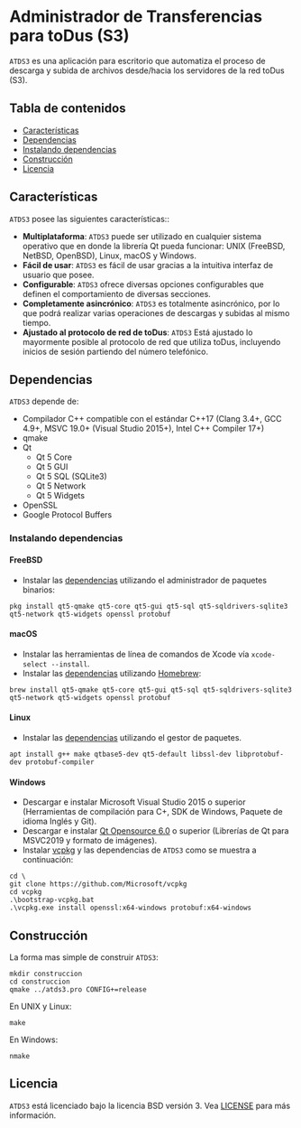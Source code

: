 # Administrador de Transferencias para toDus (S3)

`ATDS3` es una aplicación para escritorio que automatiza el proceso de descarga y subida de archivos desde/hacia los servidores de la red toDus (S3).

## Tabla de contenidos
- [Características](#caracteristicas)
- [Dependencias](#dependencias)
- [Instalando dependencias](#instalando-dependencias)
- [Construcción](#construccion)
- [Licencia](#licencia)

<a name="caracteristicas"></a>
## Características

`ATDS3` posee las siguientes características::

* **Multiplataforma**: `ATDS3` puede ser utilizado en cualquier sistema operativo que en donde la librería Qt pueda funcionar: UNIX (FreeBSD, NetBSD, OpenBSD), Linux, macOS y Windows.
* **Fácil de usar**: `ATDS3` es fácil de usar gracias a la intuitiva interfaz de usuario que posee.
* **Configurable**: `ATDS3` ofrece diversas opciones configurables que definen el comportamiento de diversas secciones.
* **Completamente asincrónico**: `ATDS3` es totalmente asincrónico, por lo que podrá realizar varias operaciones de descargas y subidas al mismo tiempo.
* **Ajustado al protocolo de red de toDus**: `ATDS3` Está ajustado lo mayormente posible al protocolo de red que utiliza toDus, incluyendo inicios de sesión partiendo del número telefónico.

<a name="dependencias"></a>
## Dependencias
`ATDS3` depende de:

* Compilador C++ compatible con el estándar C++17 (Clang 3.4+, GCC 4.9+, MSVC 19.0+ (Visual Studio 2015+), Intel C++ Compiler 17+)
* qmake
* Qt
  * Qt 5 Core
  * Qt 5 GUI
  * Qt 5 SQL (SQLite3)
  * Qt 5 Network
  * Qt 5 Widgets
* OpenSSL
* Google Protocol Buffers

<a name="instalando-dependencias"></a>
### Instalando dependencias

<a name="freebsd"></a>
#### FreeBSD
* Instalar las [dependencias](#dependencias) utilizando el administrador de paquetes binarios:
```
pkg install qt5-qmake qt5-core qt5-gui qt5-sql qt5-sqldrivers-sqlite3 qt5-network qt5-widgets openssl protobuf
```

<a name="macos"></a>
#### macOS
* Instalar las herramientas de línea de comandos de Xcode vía `xcode-select --install`.
* Instalar las [dependencias](#dependencias) utilizando [Homebrew](https://brew.sh):
```
brew install qt5-qmake qt5-core qt5-gui qt5-sql qt5-sqldrivers-sqlite3 qt5-network qt5-widgets openssl protobuf
```

<a name="linux"></a>
#### Linux
* Instalar las [dependencias](#dependencias) utilizando el gestor de paquetes.
```
apt install g++ make qtbase5-dev qt5-default libssl-dev libprotobuf-dev protobuf-compiler
```

<a name="windows"></a>
#### Windows
* Descargar e instalar Microsoft Visual Studio 2015 o superior (Herramientas de compilación para C+, SDK de Windows, Paquete de idioma Inglés y Git).
* Descargar e instalar [Qt Opensource 6.0](https://www.qt.io/download-qt-installer) o superior (Librerías de Qt para MSVC2019 y formato de imágenes).
* Instalar [vcpkg](https://github.com/Microsoft/vcpkg#quick-start) y las dependencias de `ATDS3` como se muestra a continuación:
```
cd \
git clone https://github.com/Microsoft/vcpkg
cd vcpkg
.\bootstrap-vcpkg.bat
.\vcpkg.exe install openssl:x64-windows protobuf:x64-windows
```

<a name="construccion"></a>
## Construcción

La forma mas simple de construir `ATDS3`:

```
mkdir construccion
cd construccion
qmake ../atds3.pro CONFIG+=release
```

En UNIX y Linux:

```
make
```

En Windows:

```
nmake
```

<a name="licencia"></a>
## Licencia
`ATDS3` está licenciado bajo la licencia BSD versión 3. Vea [LICENSE](LICENSE.txt) para más información.

